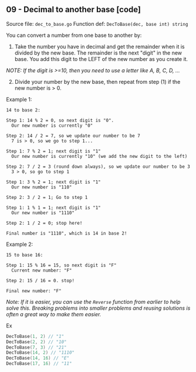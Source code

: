 ## 09 - Decimal to another base [code]

Source file: `dec_to_base.go`
Function def: `DecToBase(dec, base int) string`

You can convert a number from one base to another by:

1. Take the number you have in decimal and get the remainder when it is divided by the new base. The remainder is the next "digit" in the new base. You add this digit to the LEFT of the new number as you create it.

*NOTE: If the digit is >=10, then you need to use a letter like A, B, C, D, ...*

2. Divide your number by the new base, then repeat from step (1) if the new number is > 0.


Example 1:

```
14 to base 2:

Step 1: 14 % 2 = 0, so next digit is "0".
  Our new number is currently "0"

Step 2: 14 / 2 = 7, so we update our number to be 7
  7 is > 0, so we go to step 1...

Step 1: 7 % 2 = 1; next digit is "1"
  Our new number is currently "10" (we add the new digit to the left)

Step 2: 7 / 2 = 3 (round down always), so we update our number to be 3
  3 > 0, so go to step 1

Step 1: 3 % 2 = 1; next digit is "1"
  Our new number is "110"

Step 2: 3 / 2 = 1; Go to step 1

Step 1: 1 % 1 = 1; next digit is "1"
  Our new number is "1110"

Step 2: 1 / 2 = 0; stop here!

Final number is "1110", which is 14 in base 2!
```

Example 2:

```
15 to base 16:

Step 1: 15 % 16 = 15, so next digit is "F"
  Current new number: "F"

Step 2: 15 / 16 = 0. stop!

Final new number: "F"
```


*Note: If it is easier, you can use the `Reverse` function from earlier to help solve this. Breaking problems into smaller problems and reusing solutions is often a great way to make them easier.*

Ex

```go
DecToBase(1, 2) // "1"
DecToBase(2, 2) // "10"
DecToBase(7, 3) // "21"
DecToBase(14, 2) // "1110"
DecToBase(14, 16) // "E"
DecToBase(17, 16) // "11"
```
